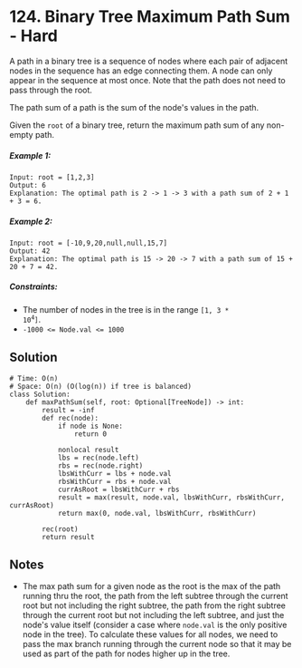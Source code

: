 # 124. Binary Tree Maximum Path Sum - Hard

A path in a binary tree is a sequence of nodes where each pair of adjacent nodes in the sequence has an edge connecting them. A node can only appear in the sequence at most once. Note that the path does not need to pass through the root.

The path sum of a path is the sum of the node's values in the path.

Given the `root` of a binary tree, return the maximum path sum of any non-empty path.

##### Example 1:

```
Input: root = [1,2,3]
Output: 6
Explanation: The optimal path is 2 -> 1 -> 3 with a path sum of 2 + 1 + 3 = 6.
```

##### Example 2:

```
Input: root = [-10,9,20,null,null,15,7]
Output: 42
Explanation: The optimal path is 15 -> 20 -> 7 with a path sum of 15 + 20 + 7 = 42.
```

##### Constraints:

- The number of nodes in the tree is in the range <code>[1, 3 * 10<sup>4</sup>]</code>.
- `-1000 <= Node.val <= 1000`

## Solution

```
# Time: O(n)
# Space: O(n) (O(log(n)) if tree is balanced)
class Solution:
    def maxPathSum(self, root: Optional[TreeNode]) -> int:
        result = -inf
        def rec(node):
            if node is None:
                return 0
            
            nonlocal result
            lbs = rec(node.left)
            rbs = rec(node.right)
            lbsWithCurr = lbs + node.val
            rbsWithCurr = rbs + node.val
            currAsRoot = lbsWithCurr + rbs
            result = max(result, node.val, lbsWithCurr, rbsWithCurr, currAsRoot)
            return max(0, node.val, lbsWithCurr, rbsWithCurr)
        
        rec(root)
        return result
```

## Notes
- The max path sum for a given node as the root is the max of the path running thru the root, the path from the left subtree through the current root but not including the right subtree, the path from the right subtree through the current root but not including the left subtree, and just the node's value itself (consider a case where `node.val` is the only positive node in the tree). To calculate these values for all nodes, we need to pass the max branch running through the current node so that it may be used as part of the path for nodes higher up in the tree.